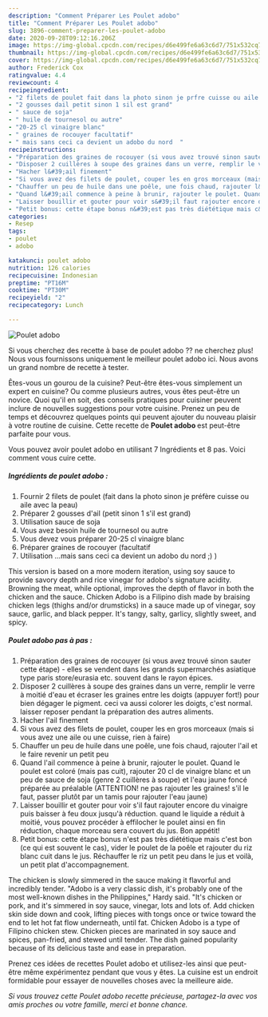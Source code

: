 ```yaml
---
description: "Comment Préparer Les Poulet adobo"
title: "Comment Préparer Les Poulet adobo"
slug: 3896-comment-preparer-les-poulet-adobo
date: 2020-09-28T09:12:16.206Z
image: https://img-global.cpcdn.com/recipes/d6e499fe6a63c6d7/751x532cq70/poulet-adobo-photo-principale-de-la-recette.jpg
thumbnail: https://img-global.cpcdn.com/recipes/d6e499fe6a63c6d7/751x532cq70/poulet-adobo-photo-principale-de-la-recette.jpg
cover: https://img-global.cpcdn.com/recipes/d6e499fe6a63c6d7/751x532cq70/poulet-adobo-photo-principale-de-la-recette.jpg
author: Frederick Cox
ratingvalue: 4.4
reviewcount: 4
recipeingredient:
- "2 filets de poulet fait dans la photo sinon je prfre cuisse ou aile avec la peau"
- "2 gousses dail petit sinon 1 sil est grand"
- " sauce de soja"
- " huile de tournesol ou autre"
- "20-25 cl vinaigre blanc"
- " graines de rocouyer facultatif"
- " mais sans ceci ca devient un adobo du nord  "
recipeinstructions:
- "Préparation des graines de rocouyer (si vous avez trouvé sinon sauter cette étape) - elles se vendent dans les grands supermarchés asiatique type paris store/eurasia etc. souvent dans le rayon épices."
- "Disposer 2 cuillères à soupe des graines dans un verre, remplir le verre à moitié d&#39;eau et écraser les graines entre les doigts (appuyer fort!) pour bien dégager le pigment. ceci va aussi colorer les doigts, c&#39;est normal. laisser reposer pendant la préparation des autres aliments."
- "Hacher l&#39;ail finement"
- "Si vous avez des filets de poulet, couper les en gros morceaux (mais si vous avez une aile ou une cuisse, rien à faire)"
- "Chauffer un peu de huile dans une poêle, une fois chaud, rajouter l&#39;ail et le faire revenir un petit peu"
- "Quand l&#39;ail commence à peine à brunir, rajouter le poulet. Quand le poulet est coloré (mais pas cuit), rajouter 20 cl de vinaigre blanc et un peu de sauce de soja (genre 2 cuillères à soupe) et l&#39;eau jaune foncé préparée au préalable (ATTENTION! ne pas rajouter les graines! s&#39;il le faut, passer plutôt par un tamis pour rajouter l&#39;eau jaune)"
- "Laisser bouillir et gouter pour voir s&#39;il faut rajouter encore du vinaigre puis baisser à feu doux jusqu&#39;à réduction. quand le liquide a réduit à moitié, vous pouvez procéder à effilocher le poulet ainsi en fin réduction, chaque morceau sera couvert du jus. Bon appétit!"
- "Petit bonus: cette étape bonus n&#39;est pas très diététique mais c&#39;est bon (ce qui est souvent le cas), vider le poulet de la poêle et rajouter du riz blanc cuit dans le jus. Réchauffer le riz un petit peu dans le jus et voilà, un petit plat d&#39;accompagnement."
categories:
- Resep
tags:
- poulet
- adobo

katakunci: poulet adobo 
nutrition: 126 calories
recipecuisine: Indonesian
preptime: "PT16M"
cooktime: "PT30M"
recipeyield: "2"
recipecategory: Lunch

---
```



![Poulet adobo](https://img-global.cpcdn.com/recipes/d6e499fe6a63c6d7/751x532cq70/poulet-adobo-photo-principale-de-la-recette.jpg)

Si vous cherchez des recette à base de poulet adobo ?? ne cherchez plus! Nous vous fournissons uniquement le meilleur poulet adobo ici. Nous avons un grand nombre de recette à tester.

Êtes-vous un gourou de la cuisine? Peut-être êtes-vous simplement un expert en cuisine? Ou comme plusieurs autres, vous êtes peut-être un novice. Quoi qu'il en soit, des conseils pratiques pour cuisiner peuvent inclure de nouvelles suggestions pour votre cuisine. Prenez un peu de temps et découvrez quelques points qui peuvent ajouter du nouveau plaisir à votre routine de cuisine. Cette recette de <strong> Poulet adobo </strong> est peut-être parfaite pour vous.

<!--inarticleads1-->

Vous pouvez avoir poulet adobo en utilisant 7 Ingrédients et 8 pas. Voici comment vous cuire cette.

##### Ingrédients de poulet adobo :

1. Fournir 2 filets de poulet (fait dans la photo sinon je préfère cuisse ou aile avec la peau)
1. Préparer 2 gousses d&#39;ail (petit sinon 1 s&#39;il est grand)
1. Utilisation  sauce de soja
1. Vous avez besoin  huile de tournesol ou autre
1. Vous devez vous préparer 20-25 cl vinaigre blanc
1. Préparer  graines de rocouyer (facultatif
1. Utilisation  ...mais sans ceci ca devient un adobo du nord ;) )


This version is based on a more modern iteration, using soy sauce to provide savory depth and rice vinegar for adobo&#39;s signature acidity. Browning the meat, while optional, improves the depth of flavor in both the chicken and the sauce. Chicken Adobo is a Filipino dish made by braising chicken legs (thighs and/or drumsticks) in a sauce made up of vinegar, soy sauce, garlic, and black pepper. It&#39;s tangy, salty, garlicy, slightly sweet, and spicy. 

<!--inarticleads2-->

##### Poulet adobo pas à pas :

1. Préparation des graines de rocouyer (si vous avez trouvé sinon sauter cette étape) - elles se vendent dans les grands supermarchés asiatique type paris store/eurasia etc. souvent dans le rayon épices.
1. Disposer 2 cuillères à soupe des graines dans un verre, remplir le verre à moitié d&#39;eau et écraser les graines entre les doigts (appuyer fort!) pour bien dégager le pigment. ceci va aussi colorer les doigts, c&#39;est normal. laisser reposer pendant la préparation des autres aliments.
1. Hacher l&#39;ail finement
1. Si vous avez des filets de poulet, couper les en gros morceaux (mais si vous avez une aile ou une cuisse, rien à faire)
1. Chauffer un peu de huile dans une poêle, une fois chaud, rajouter l&#39;ail et le faire revenir un petit peu
1. Quand l&#39;ail commence à peine à brunir, rajouter le poulet. Quand le poulet est coloré (mais pas cuit), rajouter 20 cl de vinaigre blanc et un peu de sauce de soja (genre 2 cuillères à soupe) et l&#39;eau jaune foncé préparée au préalable (ATTENTION! ne pas rajouter les graines! s&#39;il le faut, passer plutôt par un tamis pour rajouter l&#39;eau jaune)
1. Laisser bouillir et gouter pour voir s&#39;il faut rajouter encore du vinaigre puis baisser à feu doux jusqu&#39;à réduction. quand le liquide a réduit à moitié, vous pouvez procéder à effilocher le poulet ainsi en fin réduction, chaque morceau sera couvert du jus. Bon appétit!
1. Petit bonus: cette étape bonus n&#39;est pas très diététique mais c&#39;est bon (ce qui est souvent le cas), vider le poulet de la poêle et rajouter du riz blanc cuit dans le jus. Réchauffer le riz un petit peu dans le jus et voilà, un petit plat d&#39;accompagnement.


The chicken is slowly simmered in the sauce making it flavorful and incredibly tender. &#34;Adobo is a very classic dish, it&#39;s probably one of the most well-known dishes in the Philippines,&#34; Hardy said. &#34;It&#39;s chicken or pork, and it&#39;s simmered in soy sauce, vinegar, lots and lots of. Add chicken skin side down and cook, lifting pieces with tongs once or twice toward the end to let hot fat flow underneath, until fat. Chicken Adobo is a type of Filipino chicken stew. Chicken pieces are marinated in soy sauce and spices, pan-fried, and stewed until tender. The dish gained popularity because of its delicious taste and ease in preparation. 

<!--inarticleads1-->

<p>
Prenez ces idées de recettes Poulet adobo et utilisez-les ainsi que peut-être même expérimentez pendant que vous y êtes. La cuisine est un endroit formidable pour essayer de nouvelles choses avec la meilleure aide.
</p>

<p>
<i>Si vous trouvez cette Poulet adobo recette précieuse, partagez-la avec vos amis proches ou votre famille, merci et bonne chance.</i>
</p>

